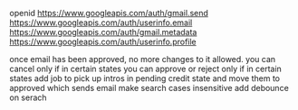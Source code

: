 openid
https://www.googleapis.com/auth/gmail.send 
https://www.googleapis.com/auth/userinfo.email 
https://www.googleapis.com/auth/gmail.metadata 
https://www.googleapis.com/auth/userinfo.profile

once email has been approved, no more changes to it allowed.
you can cancel only if in certain states
you can approve or reject only if in certain states
add job to pick up intros in pending credit state and move them to approved which sends email
make search cases insensitive
add debounce on serach